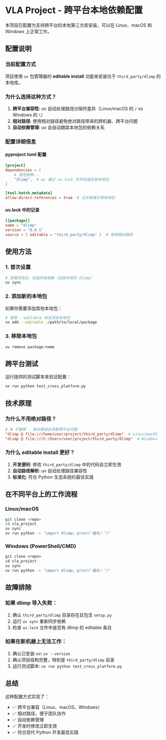 # VLA Project - 跨平台本地依赖配置

本项目已配置为支持跨平台的本地第三方库安装，可以在 Linux、macOS 和 Windows 上正常工作。

## 配置说明

### 当前配置方式

项目使用 `uv` 包管理器的 **editable install** 功能来安装位于 `third_party/dlimp` 的本地库。

### 为什么选择这种方式？

1. **跨平台兼容性**: uv 自动处理路径分隔符差异（Linux/macOS 的 `/` vs Windows 的 `\`）
2. **相对路径**: 使用相对路径避免绝对路径带来的跨机器、跨平台问题
3. **自动依赖管理**: uv 会自动跟踪本地包的依赖关系

### 配置详细信息

#### pyproject.toml 配置
```toml
[project]
dependencies = [
    # 其他依赖...
    "dlimp",  # uv 通过 uv.lock 文件知道这是本地包
]

[tool.hatch.metadata]
allow-direct-references = true  # 允许直接引用本地包
```

#### uv.lock 中的记录
```toml
[[package]]
name = "dlimp"
version = "0.0.1"
source = { editable = "third_party/dlimp" }  # 使用相对路径
```

## 使用方法

### 1. 首次设置
```bash
# 克隆项目后，安装所有依赖（包括本地的 dlimp）
uv sync
```

### 2. 添加新的本地包
如果你需要添加其他本地包：
```bash
# 使用 --editable 标志添加本地包
uv add --editable ./path/to/local/package
```

### 3. 移除本地包
```bash
uv remove package-name
```

## 跨平台测试

运行提供的测试脚本来验证配置：
```bash
uv run python test_cross_platform.py
```

## 技术原理

### 为什么不用绝对路径？
```toml
# ❌ 不推荐 - 绝对路径会导致跨平台问题
"dlimp @ file:///home/user/project/third_party/dlimp"  # Linux/macOS
"dlimp @ file:///C:/Users/user/project/third_party/dlimp"  # Windows
```

### 为什么 editable install 更好？
1. **开发便利**: 修改 `third_party/dlimp` 中的代码会立即生效
2. **自动路径解析**: uv 自动处理路径兼容性
3. **标准化**: 符合 Python 生态系统的最佳实践

## 在不同平台上的工作流程

### Linux/macOS
```bash
git clone <repo>
cd vla_project
uv sync
uv run python -c "import dlimp; print('成功！')"
```

### Windows (PowerShell/CMD)
```cmd
git clone <repo>
cd vla_project
uv sync
uv run python -c "import dlimp; print('成功！')"
```

## 故障排除

### 如果 dlimp 导入失败：
1. 确认 `third_party/dlimp` 目录存在且包含 `setup.py`
2. 运行 `uv sync` 重新同步依赖
3. 检查 `uv.lock` 文件中是否有 dlimp 的 editable 条目

### 如果在新机器上无法工作：
1. 确认已安装 uv: `uv --version`
2. 确认项目结构完整，特别是 `third_party/dlimp` 目录
3. 运行测试脚本: `uv run python test_cross_platform.py`

## 总结

这种配置方式实现了：
- ✅ 跨平台兼容（Linux、macOS、Windows）
- ✅ 相对路径，便于团队协作
- ✅ 自动依赖管理
- ✅ 开发时修改立即生效
- ✅ 符合现代 Python 开发最佳实践